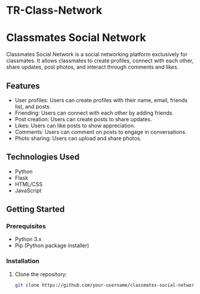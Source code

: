 # TR-Class-Network

# Classmates Social Network

Classmates Social Network is a social networking platform exclusively for classmates. It allows classmates to create profiles, connect with each other, share updates, post photos, and interact through comments and likes.

## Features

- User profiles: Users can create profiles with their name, email, friends list, and posts.
- Friending: Users can connect with each other by adding friends.
- Post creation: Users can create posts to share updates.
- Likes: Users can like posts to show appreciation.
- Comments: Users can comment on posts to engage in conversations.
- Photo sharing: Users can upload and share photos.

## Technologies Used

- Python
- Flask
- HTML/CSS
- JavaScript

## Getting Started

### Prerequisites

- Python 3.x
- Pip (Python package installer)

### Installation

1. Clone the repository:

   ```bash
   git clone https://github.com/your-username/classmates-social-network.git
